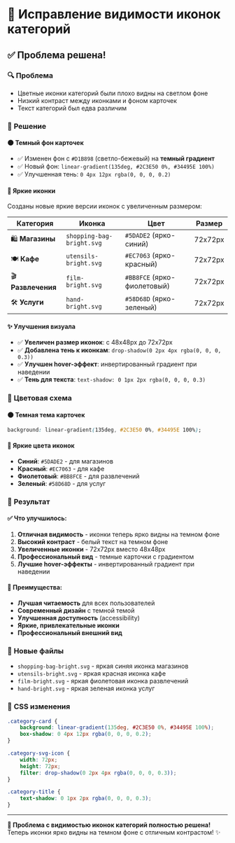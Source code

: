 # 🎨 Исправление видимости иконок категорий

## ✅ Проблема решена!

### 🔍 **Проблема**
- Цветные иконки категорий были плохо видны на светлом фоне
- Низкий контраст между иконками и фоном карточек
- Текст категорий был едва различим

### 🎯 **Решение**

#### 🌑 **Темный фон карточек**
- ✅ Изменен фон с `#D1B898` (светло-бежевый) на **темный градиент**
- ✅ Новый фон: `linear-gradient(135deg, #2C3E50 0%, #34495E 100%)`
- ✅ Улучшенная тень: `0 4px 12px rgba(0, 0, 0, 0.2)`

#### 🎨 **Яркие иконки**
Созданы новые яркие версии иконок с увеличенным размером:

| Категория | Иконка | Цвет | Размер |
|-----------|--------|------|--------|
| 🛍️ **Магазины** | `shopping-bag-bright.svg` | `#5DADE2` (ярко-синий) | 72x72px |
| 🍽️ **Кафе** | `utensils-bright.svg` | `#EC7063` (ярко-красный) | 72x72px |
| 🎬 **Развлечения** | `film-bright.svg` | `#BB8FCE` (ярко-фиолетовый) | 72x72px |
| 🛠️ **Услуги** | `hand-bright.svg` | `#58D68D` (ярко-зеленый) | 72x72px |

#### ✨ **Улучшения визуала**
- ✅ **Увеличен размер иконок**: с 48x48px до 72x72px
- ✅ **Добавлена тень к иконкам**: `drop-shadow(0 2px 4px rgba(0, 0, 0, 0.3))`
- ✅ **Улучшен hover-эффект**: инвертированный градиент при наведении
- ✅ **Тень для текста**: `text-shadow: 0 1px 2px rgba(0, 0, 0, 0.3)`

### 🎨 **Цветовая схема**

#### 🌑 **Темная тема карточек**
```css
background: linear-gradient(135deg, #2C3E50 0%, #34495E 100%);
```

#### 🌈 **Яркие цвета иконок**
- **Синий**: `#5DADE2` - для магазинов
- **Красный**: `#EC7063` - для кафе
- **Фиолетовый**: `#BB8FCE` - для развлечений  
- **Зеленый**: `#58D68D` - для услуг

### 📱 **Результат**

#### ✅ **Что улучшилось:**
1. **Отличная видимость** - иконки теперь ярко видны на темном фоне
2. **Высокий контраст** - белый текст на темном фоне
3. **Увеличенные иконки** - 72x72px вместо 48x48px
4. **Профессиональный вид** - темные карточки с градиентом
5. **Лучшие hover-эффекты** - инвертированный градиент при наведении

#### 🎯 **Преимущества:**
- **Лучшая читаемость** для всех пользователей
- **Современный дизайн** с темной темой
- **Улучшенная доступность** (accessibility)
- **Яркие, привлекательные иконки**
- **Профессиональный внешний вид**

### 📁 **Новые файлы**
- `shopping-bag-bright.svg` - яркая синяя иконка магазинов
- `utensils-bright.svg` - яркая красная иконка кафе
- `film-bright.svg` - яркая фиолетовая иконка развлечений
- `hand-bright.svg` - яркая зеленая иконка услуг

### 🎨 **CSS изменения**
```css
.category-card {
    background: linear-gradient(135deg, #2C3E50 0%, #34495E 100%);
    box-shadow: 0 4px 12px rgba(0, 0, 0, 0.2);
}

.category-svg-icon {
    width: 72px;
    height: 72px;
    filter: drop-shadow(0 2px 4px rgba(0, 0, 0, 0.3));
}

.category-title {
    text-shadow: 0 1px 2px rgba(0, 0, 0, 0.3);
}
```

---

**🎉 Проблема с видимостью иконок категорий полностью решена!**
Теперь иконки ярко видны на темном фоне с отличным контрастом! ✨
